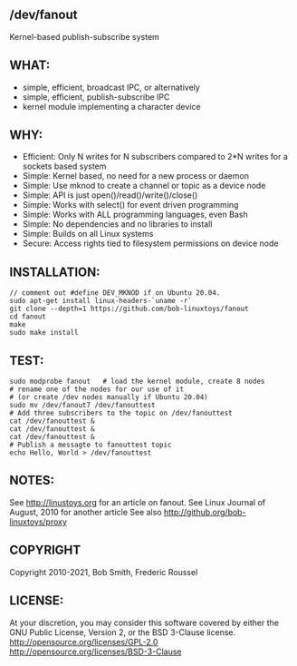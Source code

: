 ## /dev/fanout
Kernel-based publish-subscribe system

## WHAT:
- simple, efficient, broadcast IPC, or alternatively
- simple, efficient, publish-subscribe IPC
- kernel module implementing a character device


## WHY:
- Efficient:  Only N writes for N subscribers compared to 2*N
  writes for a sockets based system
- Simple: Kernel based, no need for a new process or daemon
- Simple: Use mknod to create a channel or topic as a device node
- Simple: API is just open()/read()/write()/close()
- Simple: Works with select() for event driven programming
- Simple: Works with ALL programming languages, even Bash
- Simple: No dependencies and no libraries to install
- Simple: Builds on all Linux systems
- Secure: Access rights tied to filesystem permissions on device node


## INSTALLATION:
    // comment out #define DEV_MKNOD if on Ubuntu 20.04.
    sudo apt-get install linux-headers-`uname -r`
    git clone --depth=1 https://github.com/bob-linuxtoys/fanout
    cd fanout
    make
    sudo make install


## TEST:
    sudo modprobe fanout   # load the kernel module, create 8 nodes
    # rename one of the nodes for our use of it
    # (or create /dev nodes manually if Ubuntu 20.04)
    sudo mv /dev/fanout7 /dev/fanouttest
    # Add three subscribers to the topic on /dev/fanouttest
    cat /dev/fanouttest &
    cat /dev/fanouttest &
    cat /dev/fanouttest &
    # Publish a messagte to fanouttest topic
    echo Hello, World > /dev/fanouttest
    

## NOTES:
See http://linustoys.org for an article on fanout.
See Linux Journal of August, 2010 for another article
See also http://github.org/bob-linuxtoys/proxy



## COPYRIGHT
Copyright 2010-2021, Bob Smith, Frederic Roussel



## LICENSE:
At your discretion, you may consider this software covered
by either the GNU Public License, Version 2, or the BSD
3-Clause license.
    http://opensource.org/licenses/GPL-2.0
    http://opensource.org/licenses/BSD-3-Clause

